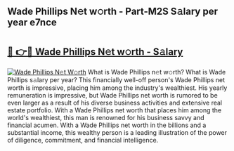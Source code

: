 ## Wade Phillips N𝚎t w𝚘rth - Part-M2S S𝚊lary per year e7nce

# <h2><a href="http://gc0m7k2.nevu.top/?p=Wade+Phillips">🔗 👉🔴 Wade Phillips N𝚎t w𝚘rth - S𝚊lary</a></h2>

[![Wade Phillips N𝚎t W𝚘rth](https://i.imgur.com/Oavwk0R.jpeg)](http://gc0m7k2.nevu.top/?p=Wade+Phillips)
What is Wade Phillips n𝚎t w𝚘rth? What is Wade Phillips s𝚊lary per year?
This financially well-off person's Wade Phillips net worth is impressive, placing him among the industry's wealthiest. His yearly remuneration is impressive, but Wade Phillips net worth is rumored to be even larger as a result of his diverse business activities and extensive real estate portfolio. With a Wade Phillips net worth that places him among the world's wealthiest, this man is renowned for his business savvy and financial acumen. With a Wade Phillips net worth in the billions and a substantial income, this wealthy person is a leading illustration of the power of diligence, commitment, and financial intelligence.
